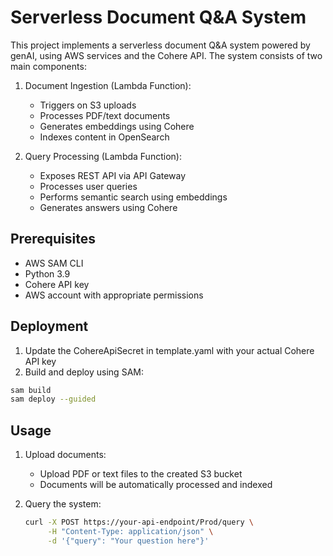 # Serverless Document Q&A System

This project implements a serverless document Q&A system powered by genAI, using AWS services and the Cohere API. The system consists of two main components:

1. Document Ingestion (Lambda Function):
   - Triggers on S3 uploads
   - Processes PDF/text documents
   - Generates embeddings using Cohere
   - Indexes content in OpenSearch

2. Query Processing (Lambda Function):
   - Exposes REST API via API Gateway
   - Processes user queries
   - Performs semantic search using embeddings
   - Generates answers using Cohere

## Prerequisites

- AWS SAM CLI
- Python 3.9
- Cohere API key
- AWS account with appropriate permissions

## Deployment

1. Update the CohereApiSecret in template.yaml with your actual Cohere API key
2. Build and deploy using SAM:
```bash
sam build
sam deploy --guided
```

## Usage

1. Upload documents:
   - Upload PDF or text files to the created S3 bucket
   - Documents will be automatically processed and indexed

2. Query the system:
   ```bash
   curl -X POST https://your-api-endpoint/Prod/query \
        -H "Content-Type: application/json" \
        -d '{"query": "Your question here"}'
   ```